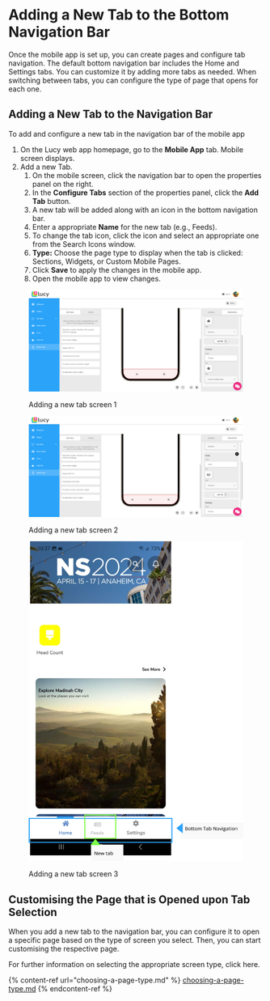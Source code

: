 # Adding a New Tab to the Bottom Navigation Bar

Once the mobile app is set up, you can create pages and configure tab navigation. The default bottom navigation bar includes the Home and Settings tabs. You can customize it by adding more tabs as needed. When switching between tabs, you can configure the type of page that opens for each one.

## Adding a New Tab to the Navigation Bar

To add and configure a new tab in the navigation bar of the mobile app

1. On the Lucy web app homepage, go to the **Mobile App** tab. Mobile screen displays.
2. Add a new Tab.
   1. On the mobile screen, click the navigation bar to open the properties panel on the right.
   2. In the **Configure Tabs** section of the properties panel, click the **Add Tab** button.
   3. A new tab will be added along with an icon in the bottom navigation bar.
   4. Enter a appropriate **Name** for the new tab (e.g., Feeds).
   5. To change the tab icon, click the icon and select an appropriate one from the Search Icons window.
   6. **Type:** Choose the page type to display when the tab is clicked: Sections, Widgets, or Custom Mobile Pages.
   7. Click **Save** to apply the changes in the mobile app.
   8. Open the mobile app to view changes.

<figure><img src="../../.gitbook/assets/image (2) (1).png" alt=""><figcaption><p>Adding a new tab screen 1</p></figcaption></figure>

<figure><img src="../../.gitbook/assets/image (1) (1) (1).png" alt=""><figcaption><p>Adding a new tab screen 2</p></figcaption></figure>

<figure><img src="../../.gitbook/assets/image (2) (1) (1).png" alt="" width="563"><figcaption><p>Adding a new tab screen 3</p></figcaption></figure>



## Customising the Page that is Opened upon Tab Selection

When you add a new tab to the navigation bar, you can configure it to open a specific page based on the type of screen you select. Then, you can start customising the respective page.

For further information on selecting the appropriate screen type, click here.

{% content-ref url="choosing-a-page-type.md" %}
[choosing-a-page-type.md](choosing-a-page-type.md)
{% endcontent-ref %}

